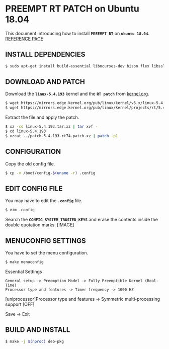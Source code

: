 # PREEMPT RT PATCH on Ubuntu 18.04
This document introducing how to install **`PREEMPT RT`** on **`ubuntu 18.04`**.  
[REFERENCE PAGE](https://chenna.me/blog/2020/02/23/how-to-setup-preempt-rt-on-ubuntu-18-04/)

## INSTALL DEPENDENCIES
```bash
$ sudo apt-get install build-essential libncurses-dev bison flex libssl-dev libelf-dev git
```

## DOWNLOAD AND PATCH
Download the **`linux-5.4.193`** kernel and the **`RT patch`** from [kernel.org](kernel.org).
```bash
$ wget https://mirrors.edge.kernel.org/pub/linux/kernel/v5.x/linux-5.4.193.tar.xz
$ wget https://mirrors.edge.kernel.org/pub/linux/kernel/projects/rt/5.4/patch-5.4.193-rt74.patch.xz
```

Extract the file and apply the patch.
```bash    
$ xz -cd linux-5.4.193.tar.xz | tar xvf -
$ cd linux-5.4.193
$ xzcat ../patch-5.4.193-rt74.patch.xz | patch -p1
```
    
## CONFIGURATION
Copy the old config file.
```bash
$ cp -v /boot/config-$(uname -r) .config
```
    
## EDIT CONFIG FILE
You may have to edit the **`.config`** file.
```bash
$ vim .config
```
Search the **`CONFIG_SYSTEM_TRUSTED_KEYS`** and erase the contents inside the double quotation marks.
[IMAGE]

## MENUCONFIG SETTINGS
You have to set the menu configuration.
```bash
$ make menuconfig
```

Essential Settings
```
General setup -> Preemption Model -> Fully Preemptible Kernel (Real-Time)
Processor type and features -> Timer frequency -> 1000 HZ
```

[uniprocessor]Processor type and features -> Symmetric multi-processing support [OFF]

Save -> Exit
    
## BUILD AND INSTALL
```bash
$ make -j $(nproc) deb-pkg
```

